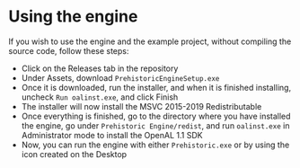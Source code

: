# Using the engine

If you wish to use the engine and the example project, without compiling the source code, follow these steps:
- Click on the Releases tab in the repository
- Under Assets, download `PrehistoricEngineSetup.exe`
- Once it is downloaded, run the installer, and when it is finished installing, uncheck `Run oalinst.exe`, and click Finish
- The installer will now install the MSVC 2015-2019 Redistributable
- Once everything is finished, go to the directory where you have installed the engine, go under `Prehistoric Engine/redist`, and run `oalinst.exe` in Administrator mode to install the OpenAL 1.1 SDK
- Now, you can run the engine with either `Prehistoric.exe` or by using the icon created on the Desktop